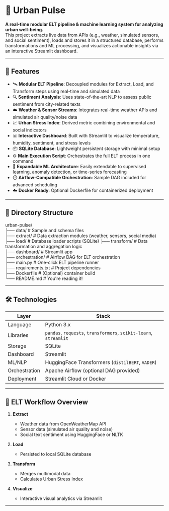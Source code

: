 # 🌆 Urban Pulse

**A real-time modular ELT pipeline & machine learning system for analyzing urban well-being.**  
This project extracts live data from APIs (e.g., weather, simulated sensors, and social sentiment), loads and stores it in a structured database, performs transformations and ML processing, and visualizes actionable insights via an interactive Streamlit dashboard.

---

## 🚀 Features

- 🛰️ **Modular ELT Pipeline**: Decoupled modules for Extract, Load, and Transform steps using real-time and simulated data
- 🔍 **Sentiment Analysis**: Uses state-of-the-art NLP to assess public sentiment from city-related texts
- ☁️ **Weather & Sensor Streams**: Integrates real-time weather APIs and simulated air quality/noise data
- 📈 **Urban Stress Index**: Derived metric combining environmental and social indicators
- 📊 **Interactive Dashboard**: Built with Streamlit to visualize temperature, humidity, sentiment, and stress levels
- 📦 **SQLite Database**: Lightweight persistent storage with minimal setup
- ⚙️ **Main Execution Script**: Orchestrates the full ELT process in one command
- 🧠 **Expandable ML Architecture**: Easily extendable to supervised learning, anomaly detection, or time-series forecasting
- ⏱️ **Airflow-Compatible Orchestration**: Sample DAG included for advanced scheduling
- ☁️ **Docker Ready**: Optional Dockerfile for containerized deployment

---

## 📂 Directory Structure

urban-pulse/ <br>
├── data/ # Sample and schema files <br>
├── extract/ # Data extraction modules (weather, sensors, social media) <br>
├── load/ # Database loader scripts (SQLite) <be>
├── transform/ # Data transformation and aggregation logic <br>
├── dashboard/ # Streamlit app <br>
├── orchestration/ # Airflow DAG for ELT orchestration <br>
├── main.py # One-click ELT pipeline runner <br>
├── requirements.txt # Project dependencies <br>
├── Dockerfile # (Optional) container build <br>
└── README.md # You're reading it!<br>




---

## 🛠️ Technologies

| Layer             | Stack                                                                 |
|------------------|------------------------------------------------------------------------|
| Language          | Python 3.x                                                             |
| Libraries         | `pandas`, `requests`, `transformers`, `scikit-learn`, `streamlit`     |
| Storage           | SQLite                                                                 |
| Dashboard         | Streamlit                                                              |
| ML/NLP            | HuggingFace Transformers (`distilBERT`, `VADER`)                      |
| Orchestration     | Apache Airflow (optional DAG provided)                                |
| Deployment        | Streamlit Cloud or Docker                                              |

---

## 🔁 ELT Workflow Overview

1. **Extract**  
   - Weather data from OpenWeatherMap API  
   - Sensor data (simulated air quality and noise)  
   - Social text sentiment using HuggingFace or NLTK  

2. **Load**  
   - Persisted to local SQLite database  

3. **Transform**  
   - Merges multimodal data  
   - Calculates Urban Stress Index  

4. **Visualize**  
   - Interactive visual analytics via Streamlit  

---
